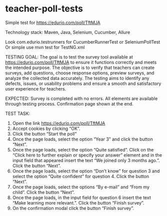 # teacher-poll-tests

Simple test for https://edurio.com/poll/TftMJA

Technology stack:
Maven, Java, Selenium, Cucumber, Allure

Look com.edurio.testrunners for CucumberRunnerTest or SeleniumPollTest
Or simple use mvn test for TestNG.xml

TESTING GOAL:
The goal is to test the survey tool available at https://edurio.com/poll/TftMJA to ensure it functions correctly and meets the intended purpose.
The objective is to verify that teachers can create surveys, add questions, choose response options, preview surveys, and analyze the collected data accurately.
The testing aims to identify any defects, issues, or usability problems and ensure a smooth and satisfactory user experience for teachers.

EXPECTED:
Survey is completed with no errors. All elements are available through testing process. Confirmation page shown at the end.

TEST TASK:
1. Open the link https://edurio.com/poll/TftMJA
2. Accept cookies by clicking “OK”.
3. Click the button “Start the poll”
4. Once the page loads, select the option “Year 3” and click the button “Next”.
5. Once the page loads, select the option “Quite satisfied”. Click on the “Click here to
   further explain or specify your answer” element and in the input field that appeared
   insert the text “We joined only 3 months ago.”. Click the button “Next”.
6. Once the page loads, select the option “Don’t know” for question 3 and select the
   option “Quite confident” for question 4. Click the button “Next”.
7. Once the page loads, select the options “By e-mail” and “From my child”. Click the
   button “Next”.
8. Once the page loads, in the input field for question 6 insert the text “Make learning
   more relevant.”. Click the button “Finish survey”.
9. On the confirmation modal click the button “Finish survey”.